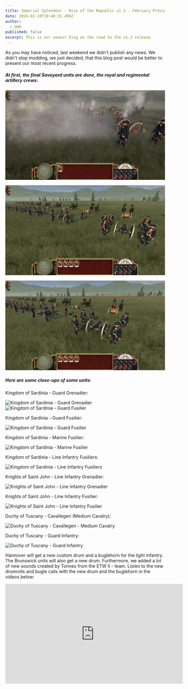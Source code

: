 ```yaml
---
title: Imperial Splendour - Rise of the Republic v1.3 - February Preview
date: 2024-02-19T19:48:31.496Z
author:
  - QHH
published: false
excerpt: This is our newest blog on the road to the v1.3 release.
---
```

As you may have noticed, last weekend we didn't publish any news. We didn't stop modding, we just decided, that this blog post would be better to present our most recent progress.

##### At first, the final Savoyard units are done, the royal and regimental artillery crews:

![Savoyard Royal Artillery](../_img/20240218154507_1.jpg "Savoyard Royal Artillery")

![Piedmontese Regimental Artillery](../_img/20240218164844_1.jpg "Piedmontese Regimental Artillery")

![Sardinian Regimental Artillery](../_img/20240218164828_1.jpg "Sardinian Regimental Artillery")

##### Here are some close-ups of some units:

Kingdom of Sardinia - Guard Grenadier:

![Kingdom of Sardinia - Guard Grenadier](https://cdn.discordapp.com/attachments/996114120363487262/1209141022521557043/KS_-_Guard_Gren.png?ex=65e5d754&is=65d36254&hm=cdd4a098d2b30a6f1085c4a608b5234c4686d88fa91526933b21bd3b2cbdc83a& "Kingdom of Sardinia - Guard Grenadier") ![Kingdom of Sardinia - Guard Fusilier](https://cdn.discordapp.com/attachments/996114120363487262/1209141022999711764/KS_-_Guard_Reg.png?ex=65e5d754&is=65d36254&hm=c058d7f77337abcf12fd04e099d7d49689605f99924d54c62cc19db68b4c5114& "Kingdom of Sardinia - Guard Fusilier")

Kingdom of Sardinia - Guard Fusilier:

![Kingdom of Sardinia - Guard Fusilier](https://cdn.discordapp.com/attachments/996114120363487262/1209141022999711764/KS_-_Guard_Reg.png?ex=65e5d754&is=65d36254&hm=c058d7f77337abcf12fd04e099d7d49689605f99924d54c62cc19db68b4c5114& "Kingdom of Sardinia - Guard Fusilier")

Kingdom of Sardinia - Marine Fusilier:

![Kingdom of Sardinia - Marine Fusilier](https://cdn.discordapp.com/attachments/996114120363487262/1209141151186296914/KS_-_Marine_Inf.png?ex=65e5d773&is=65d36273&hm=585368b8a6d83a86c41134b925b2029061738586dbde4dabc718faa711444157& "Kingdom of Sardinia - Marine Fusilier")

Kingdom of Sardinia - Line Infantry Fusiliers:

![Kingdom of Sardinia - Line Infantry Fusiliers](https://cdn.discordapp.com/attachments/996114120363487262/1209141151530098759/KS_-_Line_Inf.png?ex=65e5d773&is=65d36273&hm=110d5d1aa24ad924d0bca00f37a3f290015e9ada0a5d90d8573c768a7f5f361d& "Kingdom of Sardinia - Line Infantry Fusiliers")

Knights of Saint John - Line Infantry Grenadier:

![Knights of Saint John - Line Infantry Grenadier](https://cdn.discordapp.com/attachments/996114120363487262/1209141295617155093/KSJ_-_Line_Gren.png?ex=65e5d795&is=65d36295&hm=9a4ba3f519c4db8eac30856c3499a06001344845d67029a3f13face8064e6a53& "Knights of Saint John - Line Infantry Grenadier")

Knights of Saint John - Line Infantry Fusilier:

![Knights of Saint John - Line Infantry Fusilier](https://cdn.discordapp.com/attachments/996114120363487262/1209141296044707871/KSJ_-_Line_Inf.png?ex=65e5d795&is=65d36295&hm=111c1f68ebb7e3901c99298e792b4663073e65133f140659c3f7471447c43edd& "Knights of Saint John - Line Infantry Fusilier")

Duchy of Tuscany - Cavallegeri (Medium Cavalry):

![Duchy of Tuscany - Cavallegeri - Medium Cavalry](https://cdn.discordapp.com/attachments/996114120363487262/1209142844682670080/DT_-_Cav_S.A.R.png?ex=65e5d906&is=65d36406&hm=57dff05155f9e4876a9f219968d570ca11585fa53825f052c224351ae5d2f7d1& "Duchy of Tuscany - Cavallegeri - Medium Cavalry")

Duchy of Tuscany - Guard Infantry:

![Duchy of Tuscany - Guard Infantry](https://cdn.discordapp.com/attachments/996114120363487262/1209142844997238784/DT_-_Guard_Inf.png?ex=65e5d907&is=65d36407&hm=be0cde5af88df2aafaad70251e77e3720ce7a130803eb6166d20878767aed079& "Duchy of Tuscany - Guard Infantry")

Hannover will get a new custom drum and a buglehorn for the light infantry. The Brunswick units will also get a new drum. Furthermore, we added a lot of new sounds created by Tonnes from the ETW II - team. Listen to the new drumrolls and bugle calls with the new drum and the buglehorn in the videos below:

<iframe width="560" height="315" src="https://www.youtube-nocookie.com/embed/XGAssGV70KA?si=haFzKoQ70CHaN3el" title="YouTube video player" frameborder="0" allow="accelerometer; autoplay; clipboard-write; encrypted-media; gyroscope; picture-in-picture" allowfullscreen>

<iframe width="560" height="315" src="https://www.youtube-nocookie.com/embed/TEYM187ApBU?si=3Zu6qCLI-jxcrDsE" title="YouTube video player" frameborder="0" allow="accelerometer; autoplay; clipboard-write; encrypted-media; gyroscope; picture-in-picture" allowfullscreen>

<iframe width="560" height="315" src="https://www.youtube-nocookie.com/embed/rHQZyq0DYEs?si=uOzWfpmiNrvbaR0t" title="YouTube video player" frameborder="0" allow="accelerometer; autoplay; clipboard-write; encrypted-media; gyroscope; picture-in-picture" allowfullscreen>